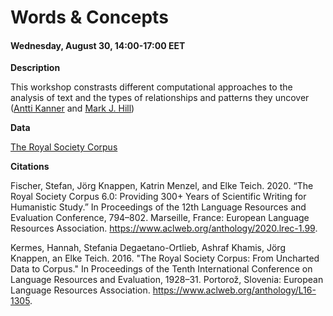 # Words & Concepts 
#### Wednesday, August 30, 14:00-17:00 EET

**Description**

This workshop constrasts different computational approaches to the analysis of text and the types of relationships and patterns they uncover ([Antti Kanner](https://www.utu.fi/en/people/antti-kanner) and [Mark J. Hill](https://markjhill.github.io/))

**Data**

[The Royal Society Corpus](https://fedora.clarin-d.uni-saarland.de/rsc_v6/)

**Citations**

Fischer, Stefan, Jörg Knappen, Katrin Menzel, and Elke Teich. 2020. “The Royal Society Corpus 6.0: Providing 300+ Years of Scientific Writing for Humanistic Study.” In Proceedings of the 12th Language Resources and Evaluation Conference, 794–802. Marseille, France: European Language Resources Association. https://www.aclweb.org/anthology/2020.lrec-1.99.

Kermes, Hannah, Stefania Degaetano-Ortlieb, Ashraf Khamis, Jörg Knappen, an Elke Teich. 2016. "The Royal Society Corpus: From Uncharted Data to Corpus." In Proceedings of the Tenth International Conference on Language Resources and Evaluation, 1928–31. Portorož, Slovenia: European Language Resources Association. https://www.aclweb.org/anthology/L16-1305.
